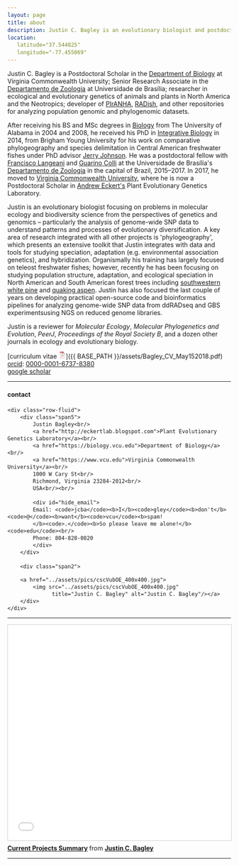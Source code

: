 ```yaml
---
layout: page
title: about
description: Justin C. Bagley is an evolutionary biologist and postdoctoral researcher at Virginia Commonwealth University interested in using and developing genetics-driven approaches (among others) and computational tools (bioinformatics scripts/pipelines) to understand processes shaping the diversity, distributions, and adaptive evolution of species through space and time. 
location:
   latitude="37.544825"
   longitude="-77.455069"
---
```


Justin C. Bagley is a Postdoctoral Scholar in the [Department of Biology](https://biology.vcu.edu)
at Virginia Commonwealth University; Senior Research Associate in the [Departamento de Zoologia](https://zoo.unb.br) 
at Universidade de Brasília; researcher in ecological and evolutionary genetics of animals
and plants in North America and the Neotropics; developer of [PIrANHA](https://github.com/justincbagley/PIrANHA), 
[RADish](https://github.com/justincbagley/RADish), and other repositories for analyzing population genomic
and phylogenomic datasets.

After receiving his BS and MSc degrees in [Biology](https://bsc.ua.edu) from The University of 
Alabama in 2004 and 2008, he received his PhD in [Integrative Biology](http://biology.byu.edu) 
in 2014, from Brigham Young University for his work on comparative phylogeography 
and species delimitation in Central American freshwater fishes under PhD advisor [Jerry Johnson](https://lifesciences.byu.edu/Directories/FacultyStaff/ctl/FacultyProfile/mid/5712/NetID/jbj59).
He was a postdoctoral fellow with [Francisco Langeani]() and [Guarino Colli](https://www.researchgate.net/profile/Guarino_Colli) 
at the Universidade de Brasília's [Departamento de Zoologia](https://zoo.unb.br) 
in the capital of Brazil, 2015&ndash;2017. In 2017, he moved to [Virginia Commonwealth University](https://www.vcu.edu),
where he is now a Postdoctoral Scholar in [Andrew Eckert's](LINK) Plant Evolutionary Genetics Laboratory.

Justin is an evolutionary biologist focusing on problems in molecular ecology and biodiversity 
science from the perspectives of genetics and genomics &ndash; particularly the analysis of 
genome-wide SNP data to understand patterns and processes of evolutionary diversification. A key 
area of research integrated with all other projects is 'phylogeography', which 
presents an extensive toolkit that Justin integrates with data and tools for studying speciation, 
adaptation (e.g. environmental association genetics), and hybridization. Organismally 
his training has largely focused on teleost freshwater fishes; however, recently he has been 
focusing on studying population structure, adaptation, and ecological speciation in North American 
and South American forest trees including [southwestern white pine](https://en.wikipedia.org/wiki/Pinus_strobiformis) 
and [quaking aspen](https://en.wikipedia.org/wiki/Populus_tremuloides). Justin has also focused the 
last couple of years on developing practical open-source code and bioinformatics pipelines for 
analyzing genome-wide SNP data from ddRADseq and GBS experimentsusing NGS on reduced genome libraries.

Justin is a reviewer for _Molecular Ecology_, _Molecular Phylogenetics and Evolution_, _PeerJ_, 
_Proceedings of the Royal Society B_, and a dozen other journals in ecology and evolutionary biology.

[curriculum vitae ![CV as pdf](icons16/pdf-icon.png)]({{ BASE_PATH }}/assets/Bagley_CV_May152018.pdf)<br/>
[orcid](https://orcid.org): [0000-0001-6737-8380](https://orcid.org/0000-0001-6737-8380)<br/>
[google scholar](https://scholar.google.com/citations?user=H9FM85AAAAAJ&hl=en&oi=ao)<br/>

---

<div class="container">
<h4><a name="contact"></a>contact</h4>

    <div class="row-fluid">
        <div class="span5">
            Justin Bagley<br/>
            <a href="http://eckertlab.blogspot.com">Plant Evolutionary Genetics Laboratory</a><br/>
            <a href="https://biology.vcu.edu">Department of Biology</a><br/>
            <a href="https://www.vcu.edu">Virginia Commonwealth University</a><br/>
            1000 W Cary St<br/>
            Richmond, Virginia 23284-2012<br/>
            USA<br/><br/>

            <div id="hide_email">
            Email: <code>jcba</code><b>I</b><code>gley</code><b>don't</b><code>@</code><b>want</b><code>vcu</code><b>spam!
            </b><code>.</code><b>So please leave me alone!</b><code>edu</code><br/>
            Phone: 804-828-0820
            </div>
        </div>

        <div class="span2">
<!--        <a href="../assets/pics/IMG_9435_crop1_shadowborder.jpg">
            <img src="../assets/pics/IMG_9435_crop1_shadowborder.jpg"
                  title="Justin C. Bagley" alt="Justin C. Bagley"/></a>
-->
        <a href="../assets/pics/cscVubOE_400x400.jpg">
            <img src="../assets/pics/cscVubOE_400x400.jpg"
                  title="Justin C. Bagley" alt="Justin C. Bagley"/></a>
        </div>
    </div>
</div>

---

<iframe src="//www.slideshare.net/slideshow/embed_code/key/ComxCAB9CevHkU" width="595" height="485" frameborder="0" marginwidth="0" marginheight="0" scrolling="no" style="border:1px solid #CCC; border-width:1px; margin-bottom:5px; max-width: 100%;" allowfullscreen> </iframe> <div style="margin-bottom:5px"> <strong> <a href="//www.slideshare.net/justinbagley/current-projects-summary" title="Current Projects Summary" target="_blank">Current Projects Summary</a> </strong> from <strong><a href="https://www.slideshare.net/justinbagley" target="_blank">Justin C. Bagley</a></strong> </div>

---
